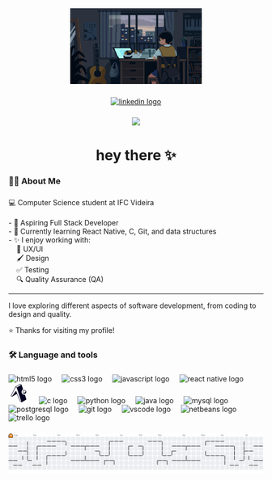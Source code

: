 <div align="center">
  <img height="150" src="./assets/githubpc.gif" alt="girl and cat" />
</div>

###

<div align="center">
  <a href="https://www.linkedin.com/in/robertagalard%C3%A3o/">
    <img src="https://img.shields.io/static/v1?message=LinkedIn&logo=linkedin&label=&color=0077B5&logoColor=white&labelColor=&style=for-the-badge" height="25" alt="linkedin logo" />
  </a>
</div>

###

<div align="center">
  <img src="https://visitor-badge.laobi.icu/badge?page_id=robertagalardao.robertagalardao&"  />
</div>

###

<h1 align="center">hey there ✨</h1>

###

<h3 align="left">👩‍💻  About Me</h3>

###

<p align="left">
💻 Computer Science student at IFC Videira<br><br>
- 🎯 Aspiring Full Stack Developer<br>
- 🌱 Currently learning React Native, C, Git, and data structures<br>
- ✨ I enjoy working with:<br>
&nbsp;&nbsp;&nbsp;&nbsp;🎨 UX/UI<br>
&nbsp;&nbsp;&nbsp;&nbsp;🖌️ Design<br>
&nbsp;&nbsp;&nbsp;&nbsp;✅ Testing<br>
&nbsp;&nbsp;&nbsp;&nbsp;🔍 Quality Assurance (QA)
</p>

---

<p align="left">
I love exploring different aspects of software development, from coding to design and quality.
</p>

<p align="left">
⭐️ Thanks for visiting my profile!
</p>

###

<h3 align="left">🛠 Language and tools</h3>

###

<div align="left">
  <!-- Front-end -->
  <img src="https://cdn.jsdelivr.net/gh/devicons/devicon/icons/html5/html5-original.svg" height="40" alt="html5 logo" />
  <img width="12" />
  
  <img src="https://cdn.jsdelivr.net/gh/devicons/devicon/icons/css3/css3-original.svg" height="40" alt="css3 logo" />
  <img width="12" />
  
  <img src="https://cdn.jsdelivr.net/gh/devicons/devicon/icons/javascript/javascript-original.svg" height="40" alt="javascript logo" />
  <img width="12" />

  <!-- Mobile -->
  <img src="https://cdn.jsdelivr.net/gh/devicons/devicon/icons/react/react-original.svg" height="40" alt="react native logo" />
  <img width="12" />

  <img src="./assets/expologo.png" height="40" alt="expo logo" />
  <img width="12" />
  
  <!-- Back-end -->
  <img src="https://cdn.jsdelivr.net/gh/devicons/devicon/icons/c/c-original.svg" height="40" alt="c logo" />
  <img width="12" />
  
  <img src="https://cdn.jsdelivr.net/gh/devicons/devicon/icons/python/python-original.svg" height="40" alt="python logo" />
  <img width="12" />

  <img src="https://cdn.jsdelivr.net/gh/devicons/devicon/icons/java/java-original.svg" height="40" alt="java logo" />
  <img width="12" />

  <img src="https://cdn.jsdelivr.net/gh/devicons/devicon/icons/mysql/mysql-original.svg" height="40" alt="mysql logo" />
  <img width="12" />
  
  <img src="https://cdn.jsdelivr.net/gh/devicons/devicon/icons/postgresql/postgresql-original.svg" height="40" alt="postgresql logo" />
  <img width="12" />

  <!-- Tools -->
  <img src="https://cdn.jsdelivr.net/gh/devicons/devicon/icons/git/git-original.svg" height="40" alt="git logo" />
  <img width="12" />

  <img src="https://cdn.jsdelivr.net/gh/devicons/devicon/icons/vscode/vscode-original.svg" height="40" alt="vscode logo" />
  <img width="12" />

  <img src="https://upload.wikimedia.org/wikipedia/commons/9/98/Apache_NetBeans_Logo.svg" height="40" alt="netbeans logo" />
  
  <img src="https://cdn.jsdelivr.net/gh/devicons/devicon/icons/trello/trello-plain.svg" height="40" alt="trello logo" />
</div>

###

<picture>
  <source media="(prefers-color-scheme: dark)" srcset="https://raw.githubusercontent.com/robertagalardao/robertagalardao/output/pacman-contribution-graph-dark.svg">
  <source media="(prefers-color-scheme: light)" srcset="https://raw.githubusercontent.com/robertagalardao/robertagalardao/output/pacman-contribution-graph.svg">
  <img alt="pacman contribution graph" src="https://raw.githubusercontent.com/robertagalardao/robertagalardao/output/pacman-contribution-graph.svg">
</picture>

###
